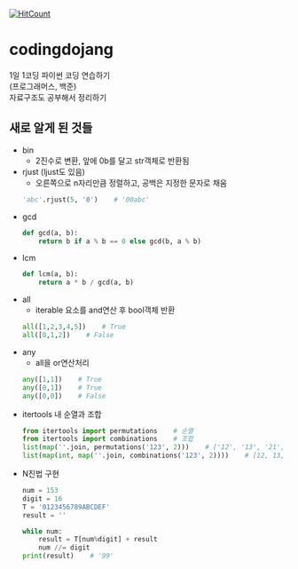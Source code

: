 [![HitCount](http://hits.dwyl.com/Sean-Parkk/codingdojang.svg)](http://hits.dwyl.com/Sean-Parkk/codingdojang)

# codingdojang
1일 1코딩 파이썬 코딩 연습하기  
(프로그래머스, 백준)  
자료구조도 공부해서 정리하기

## 새로 알게 된 것들
* bin
  * 2진수로 변환, 앞에 0b를 달고 str객체로 반환됨
* rjust (ljust도 있음)
  * 오른쪽으로 n자리만큼 정렬하고, 공백은 지정한 문자로 채움
  ```python 
  'abc'.rjust(5, '0')    # '00abc'
  ```
* gcd
  ```python
  def gcd(a, b):
      return b if a % b == 0 else gcd(b, a % b)
  ```
* lcm
  ```python 
  def lcm(a, b):
      return a * b / gcd(a, b)
  ```
* all
  * iterable 요소를 and연산 후 bool객체 반환
  ```python
  all([1,2,3,4,5])    # True
  all([0,1,2])    # False
  ```
* any
  * all을 or연산처리
  ```python
  any([1,1])    # True
  any([0,1])    # True
  any([0,0])    # False
  ```
* itertools 내 순열과 조합
  ```python
  from itertools import permutations    # 순열
  from itertools import combinations    # 조합
  list(map(''.join, permutations('123', 2)))    # ['12', '13', '21', '23', '31', '32']
  list(map(int, map(''.join, combinations('123', 2))))    # [12, 13, 23]
  ```
* N진법 구현
  ```python
  num = 153
  digit = 16
  T = '0123456789ABCDEF'
  result = ''
  
  while num:
      result = T[num%digit] + result
      num //= digit
  print(result)    # '99'
  ```
